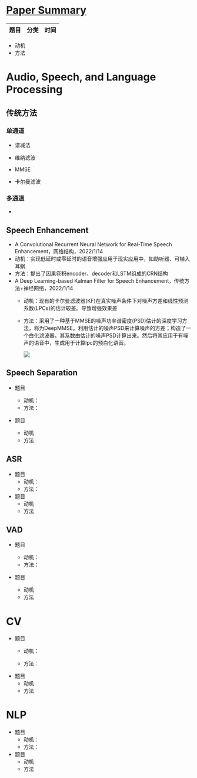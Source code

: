 # [Paper Summary](https://github.com/FeiF-i/Record)

| 题目 | 分类 | 时间 |
| :--- | ---- | ---- |

* 动机
* 方法

# Audio, Speech, and Language Processing
## 传统方法
### 单通道
- 谱减法

- 维纳滤波

- MMSE

- 卡尔曼滤波
### 多通道
- 

##  Speech Enhancement

-  A Convolutional Recurrent Neural Network for Real-Time Speech Enhancement，网络结构，2022/1/14
  - 动机：实现低延时或零延时的语音增强应用于现实应用中，如助听器、可植入耳蜗
  - 方法：提出了因果卷积encoder、decoder和LSTM组成的CRN结构
- A Deep Learning-based Kalman Filter for Speech Enhancement，传统方法+神经网络，2022/1/14
	- 动机：现有的卡尔曼滤波器(KF)在真实噪声条件下对噪声方差和线性预测系数(LPCs)的估计较差。导致增强效果差
	
	- 方法：采用了一种基于MMSE的噪声功率谱密度(PSD)估计的深度学习方法，称为DeepMMSE。利用估计的噪声PSD来计算噪声的方差；构造了一个白化滤波器，其系数由估计的噪声PSD计算出来。然后将其应用于有噪声的语音中，生成用于计算lpc的预白化语音。
	
	  ![](D:\tools\typora\picture\image-20220114160310054.png)


## Speech Separation

- 题目
	- 动机：
	
	* 方法：
- 题目
	- 动机
	- 方法

## ASR

- 题目
	- 动机：
	- 方法：
- 题目
	- 动机
	- 方法
## VAD

- 题目
	- 动机：
	
	* 方法：
- 题目
	- 动机
	- 方法


# CV
- 题目
	- 动机：
	
	- 方法：
- 题目
	- 动机
	- 方法
# NLP
- 题目
	- 动机：
	- 方法：
- 题目
	- 动机
	- 方法